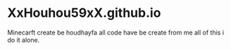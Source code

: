 # XxHouhou59xX.github.io
Minecarft create be houdhayfa all code have be create from me all of this i do it alone.
